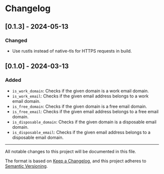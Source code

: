 # Changelog

## [0.1.3] - 2024-05-13

### Changed
- Use rustls instead of native-tls for HTTPS requests in build.

## [0.1.0] - 2024-03-13

### Added
- `is_work_domain`: Checks if the given domain is a work email domain.
- `is_work_email`: Checks if the given email address belongs to a work email domain.
- `is_free_domain`: Checks if the given domain is a free email domain.
- `is_free_email`: Checks if the given email address belongs to a free email domain.
- `is_disposable_domain`: Checks if the given domain is a disposable email domain.
- `is_disposable_email`: Checks if the given email address belongs to a disposable email domain.

---

All notable changes to this project will be documented in this file.

The format is based on [Keep a Changelog](https://keepachangelog.com/en/1.1.0/),
and this project adheres to [Semantic Versioning](https://semver.org/spec/v2.0.0.html).
